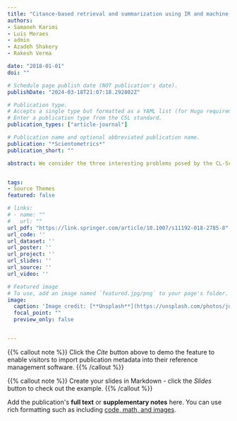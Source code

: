 ```yaml
---
title: "Citance-based retrieval and summarization using IR and machine learning"
authors:
- Samaneh Karimi
- Luis Moraes
- admin
- Azadeh Shakery
- Rakesh Verma

date: "2018-01-01"
doi: ""

# Schedule page publish date (NOT publication's date).
publishDate: "2024-03-18T21:07:18.292802Z"

# Publication type.
# Accepts a single type but formatted as a YAML list (for Hugo requirements).
# Enter a publication type from the CSL standard.
publication_types: ["article-journal"]

# Publication name and optional abbreviated publication name.
publication: "*Scientometrics*"
publication_short: ""

abstract: We consider the three interesting problems posed by the CL-SciSumm series of shared tasks. Given a reference document D and a set of citances for D: (1) find the span of reference text that corresponds to each citance, (2) identify the facet corresponding to each span of reference text from a predefined list of five facets, and (3) construct a summary of at most 250 words for D based on the reference spans. The shared task provided annotated training and test sets for these problems. This paper describes our efforts and the results achieved for each problem, and also a discussion of some interesting parameters of the datasets, which may spur further improvements and innovations.


tags:
- Source Themes
featured: false

# links:
# - name: ""
#   url: ""
url_pdf: "https://link.springer.com/article/10.1007/s11192-018-2785-8"
url_code: ''
url_dataset: ''
url_poster: ''
url_project: ''
url_slides: ''
url_source: ''
url_video: ''

# Featured image
# To use, add an image named `featured.jpg/png` to your page's folder. 
image:
  caption: 'Image credit: [**Unsplash**](https://unsplash.com/photos/jdD8gXaTZsc)'
  focal_point: ""
  preview_only: false


---
```


{{% callout note %}}
Click the *Cite* button above to demo the feature to enable visitors to import publication metadata into their reference management software.
{{% /callout %}}

{{% callout note %}}
Create your slides in Markdown - click the *Slides* button to check out the example.
{{% /callout %}}

Add the publication's **full text** or **supplementary notes** here. You can use rich formatting such as including [code, math, and images](https://docs.hugoblox.com/content/writing-markdown-latex/).
